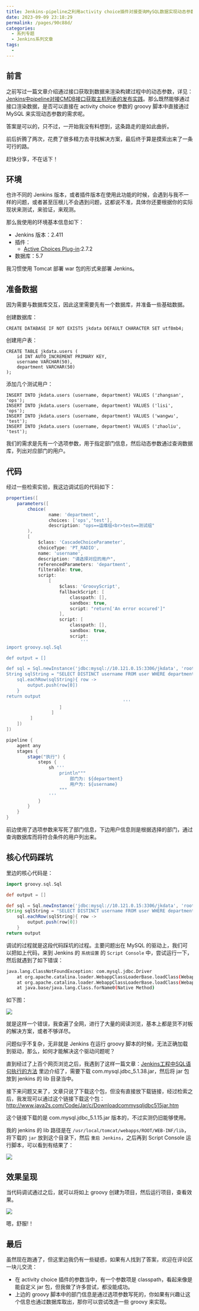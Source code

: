 ```yaml
---
title: Jenkins-pipeline之利用activity choice插件对接查询MySQL数据实现动态参数化的功能
date: 2023-09-09 23:18:29
permalink: /pages/90c88d/
categories:
  - 系列专题
  - Jenkins系列文章
tags:
  -
---
```


## 前言

之前写过一篇文章介绍通过接口获取到数据来渲染构建过程中的动态参数，详见：[Jenkins中pipeline对接CMDB接口获取主机列表的发布实践](https://wiki.eryajf.net/pages/73a9c5/#_1-%E5%89%8D%E8%A8%80)。那么既然能够通过接口渲染数据，是否可以直接在 activity choice 参数的 groovy 脚本中直接通过 MySQL 来实现动态参数的需求呢。

答案是可以的，只不过，一开始我没有料想到，这条路走的是如此曲折。

前后折腾了两次，花费了很多精力去寻找解决方案，最后终于算是摸索出来了一条可行的路。

赶快分享，不在话下！

## 环境

也许不同的 Jenkins 版本，或者插件版本在使用此功能的时候，会遇到与我不一样的问题，或者甚至压根儿不会遇到问题，这都说不准，具体你还要根据你的实际现状来测试，来验证，来观测。

那么我使用的环境基本信息如下：

- Jenkins 版本：2.411
- 插件：
	- [Active Choices Plug-in](https://plugins.jenkins.io/uno-choice):2.7.2
- 数据库：5.7

我习惯使用 Tomcat 部署 war 包的形式来部署 Jenkins。

## 准备数据

因为需要与数据库交互，因此这里需要先有一个数据库，并准备一些基础数据。

创建数据库：

```mysql
CREATE DATABASE IF NOT EXISTS jkdata DEFAULT CHARACTER SET utf8mb4;
```

创建用户表：

```mysql
CREATE TABLE jkdata.users (
    id INT AUTO_INCREMENT PRIMARY KEY,
    username VARCHAR(50),
    department VARCHAR(50)
);
```

添加几个测试用户：

```mysql
INSERT INTO jkdata.users (username, department) VALUES ('zhangsan', 'ops');
INSERT INTO jkdata.users (username, department) VALUES ('lisi', 'ops');
INSERT INTO jkdata.users (username, department) VALUES ('wangwu', 'test');
INSERT INTO jkdata.users (username, department) VALUES ('zhaoliu', 'test');
```

我们的需求是先有一个选项参数，用于指定部门信息，然后动态参数通过查询数据库，列出对应部门的用户。

## 代码

经过一些检索实验，我这边调试后的代码如下：

```groovy
properties([
    parameters([
        choice(
                name: 'department',
                choices: ['ops','test'],
                description: "ops==运维组<br>test==测试组"
        ),
        [
            $class: 'CascadeChoiceParameter',
            choiceType: 'PT_RADIO',
            name: 'username',
            description: "请选择对应的用户",
            referencedParameters: 'department',
            filterable: true,
            script:
                [
                    $class: 'GroovyScript',
                    fallbackScript: [
                        classpath: [],
                        sandbox: true,
                        script: "return['An error occured']"
                    ],
                    script: [
                        classpath: [],
                        sandbox: true,
                        script:
                            '''
import groovy.sql.Sql

def output = []

def sql = Sql.newInstance('jdbc:mysql://10.121.0.15:3306/jkdata', 'root', 'lXg51rUq0XWr', 'com.mysql.jdbc.Driver')
String sqlString = "SELECT DISTINCT username FROM user WHERE department = \'${department}\'"
    sql.eachRow(sqlString){ row ->
        output.push(row[0])
    }
return output
                                            '''
                    ]
                 ]
         ]
    ])
])

pipeline {
    agent any
    stages {
        stage("执行") {
            steps {
                sh '''
                    println"""
                        部门为: ${department}
                        用户为: ${username}
                    """
                '''
            }
        }
    }
}
```

前边使用了选项参数来写死了部门信息，下边用户信息则是根据选择的部门，通过查询数据库而将符合条件的用户列出来。

## 核心代码踩坑

里边的核心代码是：

```groovy
import groovy.sql.Sql

def output = []

def sql = Sql.newInstance('jdbc:mysql://10.121.0.15:3306/jkdata', 'root', 'lXg51rUq0XWr', 'com.mysql.jdbc.Driver')
String sqlString = "SELECT DISTINCT username FROM user WHERE department = \'${department}\'"
    sql.eachRow(sqlString){ row ->
        output.push(row[0])
    }
return output
```

调试的过程就是这段代码踩坑的过程。主要问题出在 MySQL 的驱动上，我们可以把如上代码，来到 Jenkins 的 `系统设置` 的 `Script Console` 中，尝试运行一下，然后就遇到了如下错误：

```sh
java.lang.ClassNotFoundException: com.mysql.jdbc.Driver
	at org.apache.catalina.loader.WebappClassLoaderBase.loadClass(WebappClassLoaderBase.java:1420)
	at org.apache.catalina.loader.WebappClassLoaderBase.loadClass(WebappClassLoaderBase.java:1228)
	at java.base/java.lang.Class.forName0(Native Method)
```

如下图：

![](https://t.eryajf.net/imgs/2023/09/1694272861789.png)

就是这样一个错误，我查遍了全网，进行了大量的阅读浏览，基本上都是货不对板的解决方案，或者不够详尽。

问题似乎不复杂，无非就是 Jenkins 在运行 groovy 脚本的时候，无法正确加载到驱动，那么，如何才能解决这个驱动问题呢？

直到经过了上百个网页浏览之后，我遇到了这样一篇文章：[Jenkins工程中SQL语句执行的方法](https://www.cnblogs.com/Bug-Hunter/p/11277665.html) 里边介绍了，需要下载 com.mysql.jdbc_5.1.38.jar，然后将 jar 包放到 jenkins 的 lib 目录当中。

接下来问题又来了，文章只说了下载这个包，但没有直接放下载链接，经过检索之后，我发现可以通过这个链接下载这个包： http://www.java2s.com/Code/Jar/c/Downloadcommysqljdbc515jar.htm

这个链接下载的是 com.mysql.jdbc_5.1.15.jar 版本的，不过实测仍旧能够使用。

我的 jenkins 的 lib 路径是在 `/usr/local/tomcat/webapps/ROOT/WEB-INF/lib`，将下载的 `jar` 放到这个目录下，然后 `重启 Jenkins`，之后再到 Script Console 运行脚本，可以看到有结果了：

![](https://t.eryajf.net/imgs/2023/09/1694272874733.png)

## 效果呈现

当代码调试通过之后，就可以将如上 groovy 创建为项目，然后运行项目，查看效果。

![](https://t.eryajf.net/imgs/2023/09/1694272028025.gif)

嗯，舒服!！

## 最后

虽然现在跑通了，但这里边我仍有一些疑惑，如果有人找到了答案，欢迎在评论区一块儿交流：

- 在 activity choice 插件的参数当中，有一个参数项是 classpath，看起来像是能自定义 jar 包，但我做了许多尝试，都没能成功。
- 上边的 groovy 脚本中的部门信息是通过选项参数写死的，你如果有兴趣让这个信息也通过数据库取出，那你可以尝试改造一些 groovy 来实现。